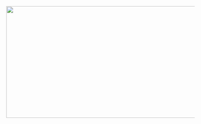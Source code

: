 <div align= "center">
  <a href="https://www.gitanimals.org/en_US?utm_medium=image&utm_source=woneeeee&utm_content=farm">
  <img
    src="https://render.gitanimals.org/farms/woneeeee"
    width="600"
    height="300"
  />
  </a>    
</div>

    
